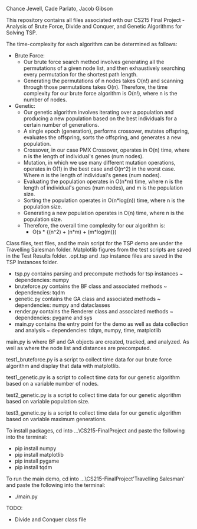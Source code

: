 Chance Jewell, Cade Parlato, Jacob Gibson

This repository contains all files associated with our CS215 Final Project - Analysis of Brute Force, Divide and Conquer, and Genetic Algorithms for Solving TSP.

The time-complexity for each algorithm can be determined as follows:
- Brute Force:
  - Our brute force search method involves generating all the permutations of a given node list, and then exhaustively searching every permutation for the shortest path length.
  - Generating the permutations of n nodes takes O(n!) and scanning through those permutations takes O(n). Therefore, the time complexity for our brute force algorithm is O(n!), where n is the number of nodes.
- Genetic:
  - Our genetic algorithm involves iterating over a population and producing a new population based on the best individuals for a certain number of generations.
  - A single epoch (generation), performs crossover, mutates offspring, evaluates the offspring, sorts the offspring, and generates a new population.
  - Crossover, in our case PMX Crossover, operates in O(n) time, where n is the length of individual's genes (num nodes).
  - Mutation, in which we use many different mutation operations, operates in O(1) in the best case and O(n^2) in the worst case. Where n is the length of individual's genes (num nodes).
  - Evaluating the population operates in O(n*m) time, where n is the length of individual's genes (num nodes), and m is the population size.
  - Sorting the population operates in O(n*log(n)) time, where n is the population size.
  - Generating a new population operates in O(n) time, where n is the population size.
  - Therefore, the overall time complexity for our algorithm is:
    - O(s * {(n^2) + (n\*m) + (m*log(m)})

Class files, test files, and the main script for the TSP demo are under the Travelling Salesman folder.
Matplotlib figures from the test scripts are saved in the Test Results folder.
.opt.tsp and .tsp instance files are saved in the TSP Instances folder.

- tsp.py contains parsing and precompute methods for tsp instances ~ dependencies: numpy
- bruteforce.py contains the BF class and associated methods ~ dependencies: tqdm
- genetic.py contains the GA class and associated methods ~ dependencies: numpy and dataclasses
- render.py contains the Renderer class and associated methods ~ dependencies: pygame and sys
- main.py contains the entry point for the demo as well as data collection and analysis ~ dependencies: tdqm, numpy, time, matplotlib

main.py is where BF and GA objects are created, tracked, and analyzed. As well as where the node list and distances are precomputed.

test1_bruteforce.py is a script to collect time data for our brute force algorithm and display that data with matplotlib.

test1_genetic.py is a script to collect time data for our genetic algorithm based on a variable number of nodes.

test2_genetic.py is a script to collect time data for our genetic algorithm based on variable population size.

test3_genetic.py is a script to collect time data for our genetic algorithm based on variable maximum generations.

To install packages, cd into ...\CS215-FinalProject and paste the following into the terminal:
- pip install numpy
- pip install matplotlib
- pip install pygame
- pip install tqdm

To run the main demo, cd into ...\CS215-FinalProject\'Travelling Salesman' and paste the following into the terminal:
- ./main.py

TODO:
  - Divide and Conquer class file
